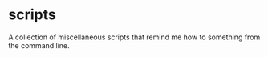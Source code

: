 # scripts
A collection of miscellaneous scripts that remind me how to something from the command line.
